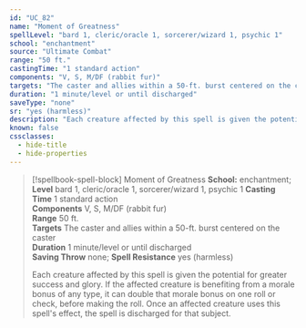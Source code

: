 ```yaml
---
id: "UC_82"
name: "Moment of Greatness"
spellLevel: "bard 1, cleric/oracle 1, sorcerer/wizard 1, psychic 1"
school: "enchantment"
source: "Ultimate Combat"
range: "50 ft."
castingTime: "1 standard action"
components: "V, S, M/DF (rabbit fur)"
targets: "The caster and allies within a 50-ft. burst centered on the caster"
duration: "1 minute/level or until discharged"
saveType: "none"
sr: "yes (harmless)"
description: "Each creature affected by this spell is given the potential for greater success and glory. If the affected creature is benefiting from a morale bonus of any type, it can double that morale bonus on one roll or check, before making the roll. Once an affected creature uses this spell's effect, the spell is discharged for that subject."
known: false
cssclasses:
  - hide-title
  - hide-properties
---
```


> [!spellbook-spell-block] Moment of Greatness
> **School:** enchantment; **Level** bard 1, cleric/oracle 1, sorcerer/wizard 1, psychic 1
> **Casting Time** 1 standard action  
> **Components** V, S, M/DF (rabbit fur)  
> **Range** 50 ft.  
> **Targets** The caster and allies within a 50-ft. burst centered on the caster  
> **Duration** 1 minute/level or until discharged  
> **Saving Throw** none; **Spell Resistance** yes (harmless)
> 
> Each creature affected by this spell is given the potential for greater success and glory. If the affected creature is benefiting from a morale bonus of any type, it can double that morale bonus on one roll or check, before making the roll. Once an affected creature uses this spell's effect, the spell is discharged for that subject.